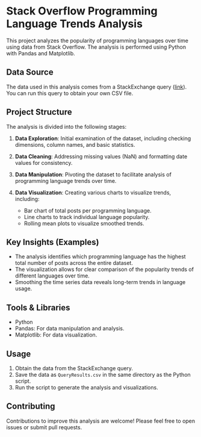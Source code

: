 # Stack Overflow Programming Language Trends Analysis

This project analyzes the popularity of programming languages over time using data from Stack Overflow.  The analysis is performed using Python with Pandas and Matplotlib.

## Data Source

The data used in this analysis comes from a StackExchange query ([link](https://data.stackexchange.com/stackoverflow/query/675441/popular-programming-languages-per-over-time-eversql-com)).  You can run this query to obtain your own CSV file.

## Project Structure

The analysis is divided into the following stages:

1. **Data Exploration**: Initial examination of the dataset, including checking dimensions, column names, and basic statistics.

2. **Data Cleaning**: Addressing missing values (NaN) and formatting date values for consistency.

3. **Data Manipulation**: Pivoting the dataset to facilitate analysis of programming language trends over time.

4. **Data Visualization**: Creating various charts to visualize trends, including:
    - Bar chart of total posts per programming language.
    - Line charts to track individual language popularity.
    - Rolling mean plots to visualize smoothed trends.

## Key Insights (Examples)

-  The analysis identifies which programming language has the highest total number of posts across the entire dataset.
-  The visualization allows for clear comparison of the popularity trends of different languages over time.
-  Smoothing the time series data reveals long-term trends in language usage.

## Tools & Libraries

- Python
- Pandas: For data manipulation and analysis.
- Matplotlib: For data visualization.

## Usage

1. Obtain the data from the StackExchange query.
2. Save the data as `QueryResults.csv` in the same directory as the Python script.
3. Run the script to generate the analysis and visualizations.


## Contributing

Contributions to improve this analysis are welcome! Please feel free to open issues or submit pull requests.
